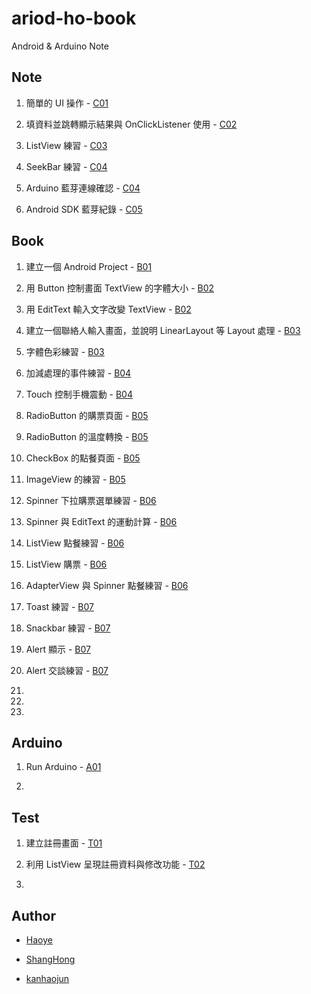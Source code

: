 # ariod-ho-book

Android & Arduino Note


## Note

1. 簡單的 UI 操作 - [C01](https://github.com/CodeMercs/ariod-ho-book/blob/master/Note/C01.md)

2. 填資料並跳轉顯示結果與 OnClickListener 使用 - [C02](https://github.com/CodeMercs/ariod-ho-book/blob/master/Note/C02.md)

3. ListView 練習 - [C03](https://github.com/CodeMercs/ariod-ho-book/blob/master/Note/C03.md)

4. SeekBar 練習 - [C04](https://github.com/CodeMercs/ariod-ho-book/blob/master/Note/C04.md)

5. Arduino 藍芽連線確認 - [C04](https://github.com/CodeMercs/ariod-ho-book/blob/master/Note/C04.md)

6. Android SDK 藍芽紀錄 - [C05]()


## Book

1. 建立一個 Android Project - [B01](https://github.com/CodeMercs/ariod-ho-book/blob/master/Note/B01.md)

2. 用 Button 控制畫面 TextView 的字體大小 - [B02](https://github.com/CodeMercs/ariod-ho-book/blob/master/Note/B02.md)

3. 用 EditText 輸入文字改變 TextView - [B02](https://github.com/CodeMercs/ariod-ho-book/blob/master/Note/B02.md)

4. 建立一個聯絡人輸入畫面，並說明 LinearLayout 等 Layout 處理 - [B03](https://github.com/CodeMercs/ariod-ho-book/blob/master/Note/B03.md)

5. 字體色彩練習 - [B03](https://github.com/CodeMercs/ariod-ho-book/blob/master/Note/B03.md)

6. 加減處理的事件練習 - [B04](https://github.com/CodeMercs/ariod-ho-book/blob/master/Note/B04.md)

7. Touch 控制手機震動 - [B04](https://github.com/CodeMercs/ariod-ho-book/blob/master/Note/B04.md)
 
8. RadioButton 的購票頁面 - [B05](https://github.com/CodeMercs/ariod-ho-book/blob/master/Note/B05.md)

9. RadioButton 的溫度轉換 - [B05](https://github.com/CodeMercs/ariod-ho-book/blob/master/Note/B05.md)

10. CheckBox 的點餐頁面 - [B05](https://github.com/CodeMercs/ariod-ho-book/blob/master/Note/B05.md)

11. ImageView 的練習 - [B05](https://github.com/CodeMercs/ariod-ho-book/blob/master/Note/B05.md)

12. Spinner 下拉購票選單練習 - [B06](https://github.com/CodeMercs/ariod-ho-book/blob/master/Note/B06.md)

13. Spinner 與 EditText 的運動計算 - [B06](https://github.com/CodeMercs/ariod-ho-book/blob/master/Note/B06.md)

14. ListView 點餐練習 - [B06](https://github.com/CodeMercs/ariod-ho-book/blob/master/Note/B06.md)

15. ListView 購票 - [B06](https://github.com/CodeMercs/ariod-ho-book/blob/master/Note/B06.md)

16. AdapterView 與 Spinner 點餐練習 - [B06](https://github.com/CodeMercs/ariod-ho-book/blob/master/Note/B06.md)

17. Toast 練習 - [B07](https://github.com/CodeMercs/ariod-ho-book/blob/master/Note/B07.md)

18. Snackbar 練習 - [B07](https://github.com/CodeMercs/ariod-ho-book/blob/master/Note/B07.md)

19. Alert 顯示 - [B07](https://github.com/CodeMercs/ariod-ho-book/blob/master/Note/B07.md)

20. Alert 交談練習 - [B07](https://github.com/CodeMercs/ariod-ho-book/blob/master/Note/B07.md)

21.

22.

23.


## Arduino

1. Run Arduino  - [A01](https://github.com/CodeMercs/ariod-ho-book/blob/master/Note/A01.md)

2.


## Test

1. 建立註冊畫面 - [T01](https://github.com/CodeMercs/ariod-ho-book/blob/master/Note/T01.md)

2. 利用 ListView 呈現註冊資料與修改功能  - [T02](https://github.com/CodeMercs/ariod-ho-book/blob/master/Note/T02.md)

3.


## Author

- [Haoye](https://kancheng.github.io/)

- [ShangHong](https://github.com/ShangHong-CAI)

- [kanhaojun](https://github.com/kanhaojun)

